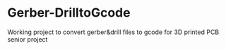 # Gerber-DrilltoGcode
Working project to convert gerber&amp;drill files to gcode for 3D printed PCB senior project
